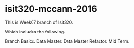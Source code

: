 # isit320-mccann-2016
This is Week07 branch of Isit320.

Which includes the following.

Branch Basics.
Data Master.
Data Master Refactor.
Mid Term.
